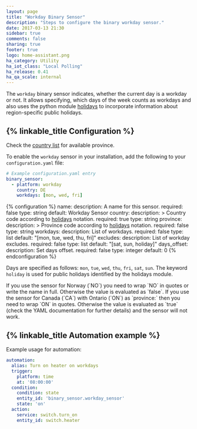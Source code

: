 ```yaml
---
layout: page
title: "Workday Binary Sensor"
description: "Steps to configure the binary workday sensor."
date: 2017-03-13 21:30
sidebar: true
comments: false
sharing: true
footer: true
logo: home-assistant.png
ha_category: Utility
ha_iot_class: "Local Polling"
ha_release: 0.41
ha_qa_scale: internal
---
```


The `workday` binary sensor indicates, whether the current day is a workday or
not. It allows specifying, which days of the week counts as workdays and also
uses the python module [holidays](https://pypi.python.org/pypi/holidays)
to incorporate information about region-specific public holidays.

## {% linkable_title Configuration %}

Check the
[country list](https://github.com/dr-prodigy/python-holidays#available-countries)
for available province.

To enable the `workday` sensor in your installation,
add the following to your `configuration.yaml` file:

```yaml
# Example configuration.yaml entry
binary_sensor:
  - platform: workday
    country: DE
    workdays: [mon, wed, fri]
```

{% configuration %}
name:
  description: A name for this sensor.
  required: false
  type: string
  default: Workday Sensor
country:
  description: >
    Country code according to
    [holidays](https://pypi.python.org/pypi/holidays/0.9.4) notation.
  required: true
  type: string
province:
  description: >
    Province code according to
    [holidays](https://pypi.python.org/pypi/holidays/0.9.4) notation.
  required: false
  type: string
workdays:
  description: List of workdays.
  required: false
  type: list
  default: "[mon, tue, wed, thu, fri]"
excludes:
  description: List of workday excludes.
  required: false
  type: list
  default: "[sat, sun, holiday]"
days_offset:
  description: Set days offset.
  required: false
  type: integer
  default: 0
{% endconfiguration %}

Days are specified as follows: `mon`, `tue`, `wed`, `thu`, `fri`, `sat`, `sun`.
The keyword `holiday` is used for public
holidays identified by the holidays module.

<p class='note warning'>
If you use the sensor for Norway (`NO`) you need to wrap `NO` in quotes or write the name in full.
Otherwise the value is evaluated as `false`.
If you use the sensor for Canada (`CA`) with Ontario (`ON`) as `province:` then you need to wrap `ON` in quotes.
Otherwise the value is evaluated as `true` (check the YAML documentation for further details) and the sensor will not work.
</p>

## {% linkable_title Automation example %}

Example usage for automation:

```yaml
automation:
  alias: Turn on heater on workdays
  trigger:
    platform: time
    at: '08:00:00'
  condition:
    condition: state
    entity_id: 'binary_sensor.workday_sensor'
    state: 'on'
  action:
    service: switch.turn_on
    entity_id: switch.heater
```

<p class='note'
Please remember that [as explained here][devices] you can only have a single `automation:` entry. Add the automation to your existing automations.
</p>

[devices]: https://www.home-assistant.io/docs/configuration/devices/
